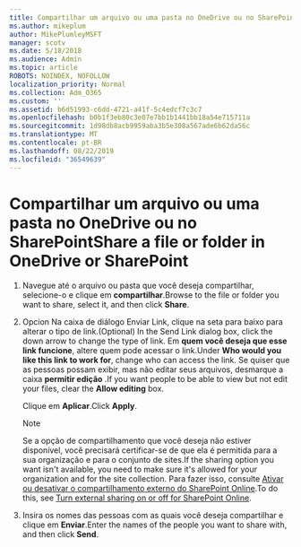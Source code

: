```yaml
---
title: Compartilhar um arquivo ou uma pasta no OneDrive ou no SharePoint
ms.author: mikeplum
author: MikePlumleyMSFT
manager: scotv
ms.date: 5/18/2018
ms.audience: Admin
ms.topic: article
ROBOTS: NOINDEX, NOFOLLOW
localization_priority: Normal
ms.collection: Adm_O365
ms.custom: ''
ms.assetid: b6d51993-c6dd-4721-a41f-5c4edcf7c3c7
ms.openlocfilehash: b0b1f3eb80c3e07e7bb1b1441bb18a54e715711a
ms.sourcegitcommit: 1d98db8acb9959aba3b5e308a567ade6b62da56c
ms.translationtype: MT
ms.contentlocale: pt-BR
ms.lasthandoff: 08/22/2019
ms.locfileid: "36549639"
---
```

# <a name="share-a-file-or-folder-in-onedrive-or-sharepoint"></a><span data-ttu-id="5c866-102">Compartilhar um arquivo ou uma pasta no OneDrive ou no SharePoint</span><span class="sxs-lookup"><span data-stu-id="5c866-102">Share a file or folder in OneDrive or SharePoint</span></span>

1. <span data-ttu-id="5c866-103">Navegue até o arquivo ou pasta que você deseja compartilhar, selecione-o e clique em **compartilhar**.</span><span class="sxs-lookup"><span data-stu-id="5c866-103">Browse to the file or folder you want to share, select it, and then click **Share**.</span></span>
    
2. <span data-ttu-id="5c866-104">Opcion Na caixa de diálogo Enviar Link, clique na seta para baixo para alterar o tipo de link.</span><span class="sxs-lookup"><span data-stu-id="5c866-104">(Optional) In the Send Link dialog box, click the down arrow to change the type of link.</span></span> <span data-ttu-id="5c866-105">Em **quem você deseja que esse link funcione**, altere quem pode acessar o link.</span><span class="sxs-lookup"><span data-stu-id="5c866-105">Under **Who would you like this link to work for**, change who can access the link.</span></span> <span data-ttu-id="5c866-106">Se quiser que as pessoas possam exibir, mas não editar seus arquivos, desmarque a caixa **permitir edição** .</span><span class="sxs-lookup"><span data-stu-id="5c866-106">If you want people to be able to view but not edit your files, clear the **Allow editing** box.</span></span> 
    
    <span data-ttu-id="5c866-107">Clique em **Aplicar**.</span><span class="sxs-lookup"><span data-stu-id="5c866-107">Click **Apply**.</span></span>
    
    > [!NOTE]
    > <span data-ttu-id="5c866-108">Se a opção de compartilhamento que você deseja não estiver disponível, você precisará certificar-se de que ela é permitida para a sua organização e para o conjunto de sites.</span><span class="sxs-lookup"><span data-stu-id="5c866-108">If the sharing option you want isn't available, you need to make sure it's allowed for your organization and for the site collection.</span></span> <span data-ttu-id="5c866-109">Para fazer isso, consulte [Ativar ou desativar o compartilhamento externo do SharePoint Online](https://go.microsoft.com/fwlink/?linkid=866426).</span><span class="sxs-lookup"><span data-stu-id="5c866-109">To do this, see [Turn external sharing on or off for SharePoint Online](https://go.microsoft.com/fwlink/?linkid=866426).</span></span> 
  
3. <span data-ttu-id="5c866-110">Insira os nomes das pessoas com as quais você deseja compartilhar e clique em **Enviar**.</span><span class="sxs-lookup"><span data-stu-id="5c866-110">Enter the names of the people you want to share with, and then click **Send**.</span></span>
    

